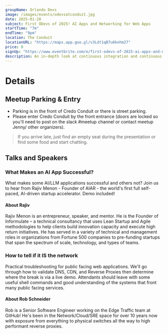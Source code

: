 ```yaml
---
groupName: Orlando Devs
image: /images/events/odevsatconduit.jpg
date: 2025-01-28
subject: First ODevs of 2025! AI Apps and Networking for Web Apps
startTime: "7m"
endTime: "9pm"
location: The Conduit
locationURL: "https://maps.app.goo.gl/v3Ldt1qB7u6knhm27"
price: 0
signUp: "https://www.eventbrite.com/e/first-odevs-of-2025-ai-apps-and-networking-for-web-apps-tickets-1131194405919?aff=oddtdtcreator"
description: An in-depth look at continuous integration and continuous deployment workflows.
---
```


# Details

## Meetup Parking & Entry

* Parking is in the front of Credo Conduit or there is street parking.
* Please enter Credo Conduit by the front entrance (doors are locked so you'll need to post on the slack #meetup channel or contact meetup Jenny/ other organizers).

> If you arrive late, just find an empty seat during the presentation or find some food and start chatting.

## Talks and Speakers

### What Makes an AI App Successful?

What makes some AI/LLM applications successful and others not? Join us to hear from Rajiv Menon - Founder of AIAR - the world's first full self-paced, AI-driven startup accelerator. Demo included!

#### About Rajiv

Rajiv Menon is an entrepreneur, speaker, and mentor. He is the Founder of Informulate – a technical consultancy that uses Lean Startup and Agile methodologies to help clients build innovation capacity and execute high return initiatives. He has served in a variety of technical and management roles in organizations from Fortune 500 companies to pre-funding startups that span the spectrum of scale, technology, and types of teams.

### How to tell if it IS the network

Practical troubleshooting for public facing web applications. We'll go through how to validate DNS, CDN, and Reverse Proxies then determine where the break is via a live demo. Attendants should leave with some useful shell commands and good understanding of the systems that front many public facing services.

#### About Rob Schneider

Rob is a Senior Software Engineer working on the Edge Traffic team at GitHub! He's been in the Network/Cloud/SRE space for over 10 years now with exposure from everything to physical switches all the way to high performant reverse proxies.
